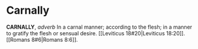 # Carnally

**CARNALLY**, _adverb_ In a carnal manner; according to the flesh; in a manner to gratify the flesh or sensual desire. [[Leviticus 18#20|Leviticus 18:20]]. [[Romans 8#6|Romans 8:6]].